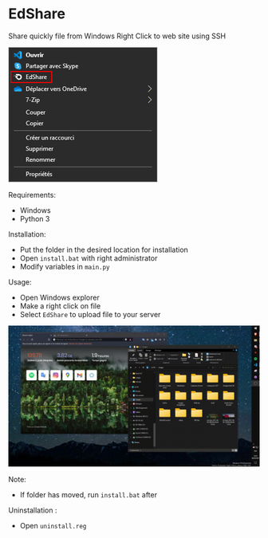 # EdShare
Share quickly file from Windows Right Click to web site using SSH

![Windows Right Click](rightclick.png)

Requirements:
* Windows
* Python 3

Installation:
* Put the folder in the desired location for installation
* Open `install.bat` with right administrator
* Modify variables in `main.py`

Usage:
* Open Windows explorer
* Make a right click on file
* Select `EdShare` to upload file to your server

![Windows Demonstration](demo.gif)

Note:
* If folder has moved, run `install.bat` after 

Uninstallation : 
* Open `uninstall.reg`

